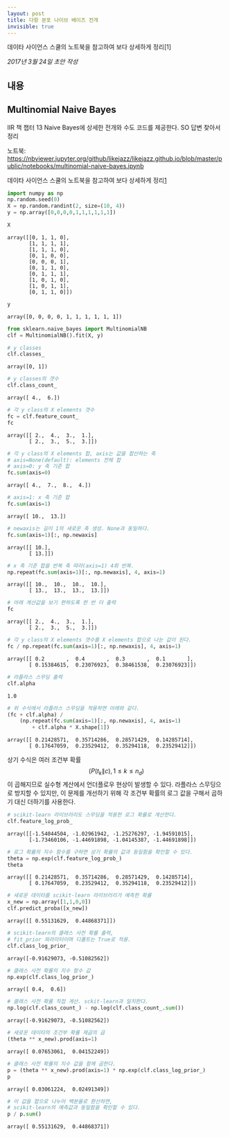 ```yaml
---
layout: post
title: 다항 분포 나이브 베이즈 전개
invisible: true
---
```


<div class="message">
데이타 사이언스 스쿨의 노트북을 참고하여 보다 상세하게 정리[1]
</div>

*2017년 3월 24일 초안 작성*

## 내용

## Multinomial Naive Bayes

IIR 책 챕터 13 Naive Bayes에 상세한 전개와 수도 코드를 제공한다.
SO 답변 찾아서 정리

노트북: https://nbviewer.jupyter.org/github/likejazz/likejazz.github.io/blob/master/public/notebooks/multinomial-naive-bayes.ipynb

데이타 사이언스 스쿨의 노트북을 참고하여 보다 상세하게 정리[1]

[1]: https://www.datascienceschool.net/view-notebook/c19b48e3c7b048668f2bb0a113bd25f7/#다항-분포-나이브-베이즈-모형


```python
import numpy as np
np.random.seed(0)
X = np.random.randint(2, size=(10, 4))
y = np.array([0,0,0,0,1,1,1,1,1,1])
```


```python
X
```




    array([[0, 1, 1, 0],
           [1, 1, 1, 1],
           [1, 1, 1, 0],
           [0, 1, 0, 0],
           [0, 0, 0, 1],
           [0, 1, 1, 0],
           [0, 1, 1, 1],
           [1, 0, 1, 0],
           [1, 0, 1, 1],
           [0, 1, 1, 0]])




```python
y
```




    array([0, 0, 0, 0, 1, 1, 1, 1, 1, 1])




```python
from sklearn.naive_bayes import MultinomialNB
clf = MultinomialNB().fit(X, y)
```


```python
# y classes
clf.classes_
```




    array([0, 1])




```python
# y classes의 갯수
clf.class_count_
```




    array([ 4.,  6.])




```python
# 각 y class의 X elements 갯수
fc = clf.feature_count_
fc
```




    array([[ 2.,  4.,  3.,  1.],
           [ 2.,  3.,  5.,  3.]])




```python
# 각 y class의 X elements 합, axis는 값을 합산하는 축
# axis=None(default): elements 전체 합
# axis=0: y 축 기준 합 
fc.sum(axis=0)
```




    array([ 4.,  7.,  8.,  4.])




```python
# axis=1: x 축 기준 합
fc.sum(axis=1)
```




    array([ 10.,  13.])




```python
# newaxis는 길이 1의 새로운 축 생성. None과 동일하다.
fc.sum(axis=1)[:, np.newaxis]
```




    array([[ 10.],
           [ 13.]])




```python
# x 축 기준 합을 반복 축 따라(axis=1) 4회 반복.
np.repeat(fc.sum(axis=1)[:, np.newaxis], 4, axis=1)
```




    array([[ 10.,  10.,  10.,  10.],
           [ 13.,  13.,  13.,  13.]])




```python
# 아래 계산값을 보기 편하도록 한 번 더 출력
fc
```




    array([[ 2.,  4.,  3.,  1.],
           [ 2.,  3.,  5.,  3.]])




```python
# 각 y class의 X elements 갯수를 X elements 합으로 나눈 값이 된다. 
fc / np.repeat(fc.sum(axis=1)[:, np.newaxis], 4, axis=1)
```




    array([[ 0.2       ,  0.4       ,  0.3       ,  0.1       ],
           [ 0.15384615,  0.23076923,  0.38461538,  0.23076923]])




```python
# 라플라스 스무딩 출력
clf.alpha
```




    1.0




```python
# 위 수식에서 라플라스 스무딩을 적용하면 아래와 같다.
(fc + clf.alpha) / 
    (np.repeat(fc.sum(axis=1)[:, np.newaxis], 4, axis=1) 
        + clf.alpha * X.shape[1])
```




    array([[ 0.21428571,  0.35714286,  0.28571429,  0.14285714],
           [ 0.17647059,  0.23529412,  0.35294118,  0.23529412]])



상기 수식은 여러 조건부 확률 $$ (P(t_k \| c),1 \leq k \leq n_d) $$ 이 곱해지므로 실수형 계산에서 언더플로우 현상이 발생할 수 있다. 라플라스 스무딩으로 방지할 수 있지만, 이 문제를 개선하기 위해 각 조건부 확률의 로그 값을 구해서 곱하기 대신 더하기를 사용한다.


```python
# scikit-learn 라이브러리도 스무딩을 적용한 로그 확률로 계산한다.
clf.feature_log_prob_
```




    array([[-1.54044504, -1.02961942, -1.25276297, -1.94591015],
           [-1.73460106, -1.44691898, -1.04145387, -1.44691898]])




```python
# 로그 확률의 지수 함수를 구하면 상기 확률의 값과 동일함을 확인할 수 있다. 
theta = np.exp(clf.feature_log_prob_)
theta
```




    array([[ 0.21428571,  0.35714286,  0.28571429,  0.14285714],
           [ 0.17647059,  0.23529412,  0.35294118,  0.23529412]])




```python
# 새로운 데이타를 scikit-learn 라이브러리가 예측한 확률
x_new = np.array([1,1,0,0])
clf.predict_proba([x_new])
```




    array([[ 0.55131629,  0.44868371]])




```python
# scikit-learn의 클래스 사전 확률 출력, 
# fit_prior 파라미터이며 디폴트는 True로 적용.
clf.class_log_prior_
```




    array([-0.91629073, -0.51082562])




```python
# 클래스 사전 확률의 지수 함수 값
np.exp(clf.class_log_prior_)
```




    array([ 0.4,  0.6])




```python
# 클래스 사전 확률 직접 계산. sckit-learn과 일치한다.
np.log(clf.class_count_) - np.log(clf.class_count_.sum())
```




    array([-0.91629073, -0.51082562])




```python
# 새로운 데이타의 조건부 확률 제곱의 곱
(theta ** x_new).prod(axis=1)
```




    array([ 0.07653061,  0.04152249])




```python
# 클래스 사전 확률의 지수 값을 함께 곱한다.
p = (theta ** x_new).prod(axis=1) * np.exp(clf.class_log_prior_)
p
```




    array([ 0.03061224,  0.02491349])




```python
# 이 값을 합으로 나누어 백분율로 환산하면,
# scikit-learn의 예측값과 동일함을 확인할 수 있다.
p / p.sum()
```




    array([ 0.55131629,  0.44868371])


